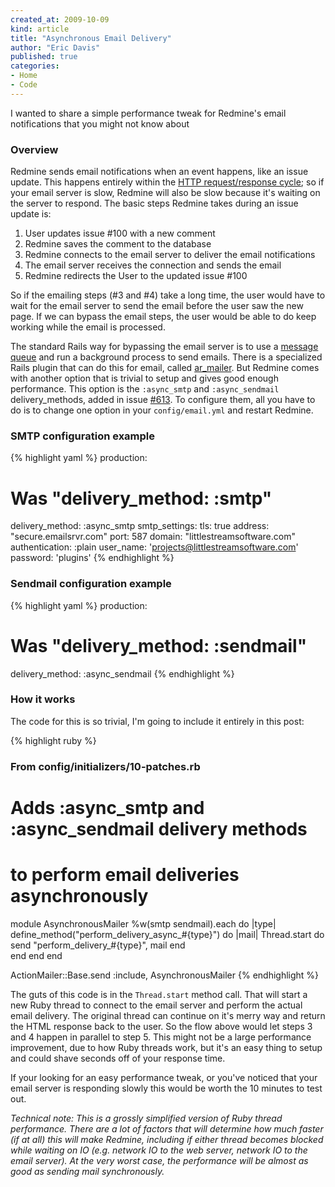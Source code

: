 ```yaml
---
created_at: 2009-10-09
kind: article
title: "Asynchronous Email Delivery"
author: "Eric Davis"
published: true
categories:
- Home
- Code
---
```


I wanted to share a simple performance tweak for Redmine's email notifications that you might not know about

### Overview

Redmine sends email notifications when an event happens, like an issue update.  This happens entirely within the [HTTP request/response cycle](http://en.wikipedia.org/wiki/Hypertext_Transfer_Protocol); so if your email server is slow, Redmine will also be slow because it's waiting on the server to respond.  The basic steps Redmine takes during an issue update is:

1. User updates issue #100 with a new comment
2. Redmine saves the comment to the database
3. Redmine connects to the email server to deliver the email notifications
4. The email server receives the connection and sends the email
5. Redmine redirects the User to the updated issue #100

So if the emailing steps (#3 and #4) take a long time, the user would have to wait for the email server to send the email before the user saw the new page.  If we can bypass the email steps, the user would be able to do keep working while the email is processed.

The standard Rails way for bypassing the email server is to use a [message queue][] and run a background process to send emails.  There is a specialized Rails plugin that can do this for email, called [ar_mailer][].  But Redmine comes with another option that is trivial to setup and gives good enough performance.  This option is the `:async_smtp` and `:async_sendmail` delivery_methods, added in issue [#613](http://www.redmine.org/issues/613).  To configure them, all you have to do is to change one option in your `config/email.yml` and restart Redmine.

### SMTP configuration example

{% highlight yaml %}
production:
  # Was  "delivery_method: :smtp"
  delivery_method: :async_smtp
  smtp_settings:
    tls: true
    address: "secure.emailsrvr.com"
    port: 587
    domain: "littlestreamsoftware.com"
    authentication: :plain
    user_name: 'projects@littlestreamsoftware.com'
    password: 'plugins'
{% endhighlight %}

### Sendmail configuration example

{% highlight yaml %}
production:
  # Was  "delivery_method: :sendmail"
  delivery_method: :async_sendmail
{% endhighlight %}

### How it works

The code for this is so trivial, I'm going to include it entirely in this post:

{% highlight ruby %}
### From config/initializers/10-patches.rb

# Adds :async_smtp and :async_sendmail delivery methods
# to perform email deliveries asynchronously
module AsynchronousMailer
  %w(smtp sendmail).each do |type|
    define_method("perform_delivery_async_#{type}") do |mail|
      Thread.start do
        send "perform_delivery_#{type}", mail
      end      
    end
  end
end

ActionMailer::Base.send :include, AsynchronousMailer
{% endhighlight %}

The guts of this code is in the `Thread.start` method call.  That will start a new Ruby thread to connect to the email server and perform the actual email delivery.  The original thread can continue on it's merry way and return the HTML response back to the user.  So the flow above would let steps 3 and 4 happen in parallel to step 5.  This might not be a large performance improvement, due to how Ruby threads work, but it's an easy thing to setup and could shave seconds off of your response time.

If your looking for an easy performance tweak, or you've noticed that your email server is responding slowly this would be worth the 10 minutes to test out.

*Technical note: This is a grossly simplified version of Ruby thread performance.  There are a lot of factors that will determine how much faster (if at all) this will make Redmine, including if either thread becomes blocked while waiting on IO (e.g. network IO to the web server, network IO to the email server).  At the very worst case, the performance will be almost as good as sending mail synchronously.*

[ar_mailer]: http://seattlerb.rubyforge.org/ar_mailer/
[message queue]: http://nubyonrails.com/articles/about-this-blog-beanstalk-messaging-queue

